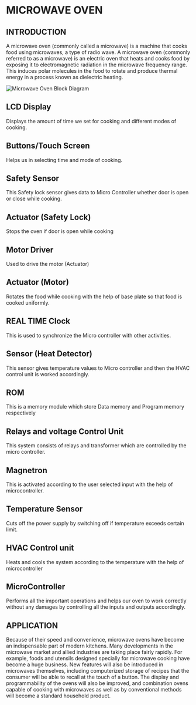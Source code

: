 # MICROWAVE OVEN
## INTRODUCTION
A microwave oven (commonly called a microwave) is a machine that cooks food using microwaves, a type of radio wave. 
A microwave oven (commonly referred to as a microwave) is an electric oven that heats and cooks food by exposing it to 
electromagnetic radiation in the microwave frequency range. This induces polar molecules in the food to rotate and produce 
thermal energy in a process known as dielectric heating.


![Microwave Oven Block Diagram](https://user-images.githubusercontent.com/98824204/155756216-567260c4-564e-4028-8898-5d1b56c81cee.png)

## LCD Display
Displays the amount of time we set for cooking and different modes of cooking.
## Buttons/Touch Screen
Helps us in selecting time and mode of cooking.
## Safety Sensor
This Safety lock sensor gives data to Micro Controller whether door is open or close while cooking.
## Actuator (Safety Lock)
Stops the oven if door is open while cooking
## Motor Driver
Used to drive the motor (Actuator)
## Actuator (Motor)
Rotates the food while cooking with the help of base plate so that food is cooked uniformly.
## REAL TIME Clock
This is used to synchronize the Micro controller with other activities.
## Sensor (Heat Detector)
This sensor gives temperature values to Micro controller and then the HVAC control unit is worked accordingly.
## ROM
This is a memory module which store Data memory and Program memory respectively
## Relays and voltage Control Unit
This system consists of relays and transformer which are controlled by the micro controller.
## Magnetron
This is activated according to the user selected input with the help of microcontroller.
## Temperature Sensor
Cuts off the power supply by switching off if temperature exceeds certain limit.
## HVAC Control unit
Heats and cools the system according to the temperature with the help of microcontroller
## MicroController
Performs all the important operations and helps our oven to work correctly without any damages by controlling all the inputs and outputs accordingly.

## APPLICATION
Because of their speed and convenience, microwave ovens have become an indispensable part of modern kitchens. Many developments in the microwave market and allied industries are taking place fairly rapidly. For example, foods and utensils designed specially for microwave cooking have become a huge business. New features will also be introduced in microwaves themselves, including computerized storage of recipes that the consumer will be able to recall at the touch of a button. The display and programmability of the ovens will also be improved, and combination ovens capable of cooking with microwaves as well as by conventional methods will become a standard household product.


